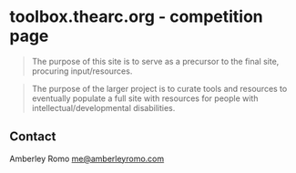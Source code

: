 # toolbox.thearc.org - competition page

> The purpose of this site is to serve as a precursor to the final site, procuring input/resources.

> The purpose of the larger project is to curate tools and resources to eventually populate a full site with resources for people with intellectual/developmental disabilities.

## Contact

Amberley Romo
[me@amberleyromo.com](mailto:me@amberleyromo.com)
